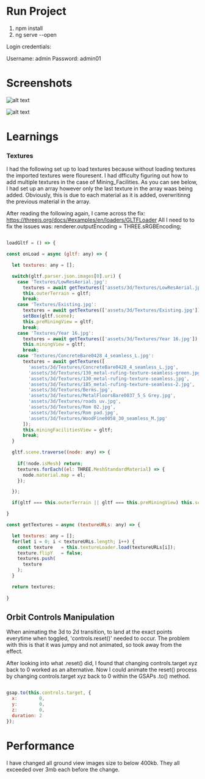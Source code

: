 # Run Project

1) npm install
2) ng serve --open

Login credentials:

Username: admin
Password: admin01

# Screenshots

![alt text](https://github.com/jessehhydee/threejs-nz-map/blob/main/src/assets/screenshots/landing.png?raw=true)

![alt text](https://github.com/jessehhydee/threejs-nz-map/blob/main/src/assets/screenshots/terrain.png?raw=true)

# Learnings

### Textures

I had the following set up to load textures because without loading textures the imported textures were flouresent.
I had dfficulty figuring out how to add multiple textures in the case of Mining_Facilities.
As you can see below, I had set up an array however only the last texture in the array waas being added.
Obviously, this is due to each material as it is added, overwritinng the previous material in the array.

After reading the following again, I came across the fix: https://threejs.org/docs/#examples/en/loaders/GLTFLoader
All I need to to fix the issues was: renderer.outputEncoding = THREE.sRGBEncoding;

```javascript

loadGltf = () => {

const onLoad = async (gltf: any) => {

  let textures: any = [];

  switch(gltf.parser.json.images[0].uri) {
    case 'Textures/LowResAerial.jpg':
      textures = await getTextures(['assets/3d/Textures/LowResAerial.jpg']);
      this.outerTerrain = gltf;
      break;
    case 'Textures/Existing.jpg':
      textures = await getTextures(['assets/3d/Textures/Existing.jpg']);
      setBox(gltf.scene);
      this.preMiningView = gltf;
      break;
    case 'Textures/Year 16.jpg':
      textures = await getTextures(['assets/3d/Textures/Year 16.jpg']);
      this.miningView = gltf;
      break;
    case 'Textures/ConcreteBare0428_4_seamless_L.jpg':
      textures = await getTextures([
        'assets/3d/Textures/ConcreteBare0428_4_seamless_L.jpg',
        'assets/3d/Textures/130_metal-rufing-texture-seamless-green.jpg',
        'assets/3d/Textures/130_metal-rufing-texture-seamless.jpg',
        'assets/3d/Textures/185_metal-rufing-texture-seamless-2.jpg',
        'assets/3d/Textures/Berms.jpg',
        'assets/3d/Textures/MetalFloorsBare0037_5_S Grey.jpg',
        'assets/3d/Textures/roads uv.jpg',
        'assets/3d/Textures/Rom 02.jpg',
        'assets/3d/Textures/Rom pad.jpg',
        'assets/3d/Textures/WoodFine0058_30_seamless_M.jpg' 
      ]);
      this.miningFacilitiesView = gltf;
      break;
  }

  gltf.scene.traverse((node: any) => { 
        
    if(!node.isMesh) return;
    textures.forEach((el: THREE.MeshStandardMaterial) => {
      node.material.map = el;
    });

  });

  if(gltf === this.outerTerrain || gltf === this.preMiningView) this.scene.add(gltf.scene);

}

const getTextures = async (textureURLs: any) => {

  let textures: any = [];
  for(let i = 0; i < textureURLs.length; i++) {
    const texture   = this.textureLoader.load(textureURLs[i]);
    texture.flipY   = false;
    textures.push(
      texture
    );
  }

  return textures;
  
}

```

## Orbit Controls Manipulation

When animating the 3d to 2d transition, to land at the exact points everytime when toggled, 'controls.reset()' needed to occur.
The problem with this is that it was jumpy and not animated, so took away from the effect. 

After looking into what .reset() did, I found that changing controls.target xyz back to 0 worked as an alternative.
Now I could animate the reset() process by changing controls.target xyz back to 0 within the GSAPs .to() method.

```javascript

gsap.to(this.controls.target, {
  x:        0, 
  y:        0, 
  z:        0, 
  duration: 2
});

```

# Performance

I have changed all ground view images size to below 400kb.
They all exceeded over 3mb each before the change.
